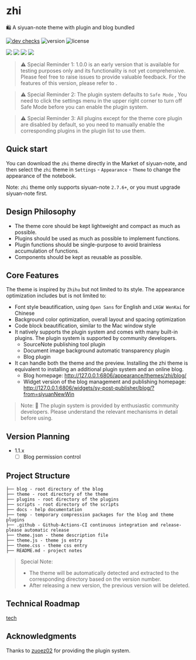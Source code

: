 # zhi

🛍️ A siyuan-note theme with plugin and blog bundled

[![dev checks](https://img.shields.io/github/checks-status/terwer/zhi/dev?label=build)](https://github.com/terwer/zhi/tree/dev)
![version](https://img.shields.io/github/release/terwer/zhi.svg?style=flat-square)
![license](https://img.shields.io/badge/license-GPL-blue.svg?style=popout-square)

[![](https://img.shields.io/badge/build-assets-green)](https://github.com/terwer/zhi)
[![](https://img.shields.io/badge/theme-source-red)](https://github.com/terwer/zhi/tree/dev/packages/zhi-mini)
[![](https://img.shields.io/badge/dynamic-blog-blue)](https://github.com/terwer/zhi/tree/dev/packages/zhi-blog)
[![](https://img.shields.io/badge/static-blog-purple)](https://github.com/terwer/zhi/tree/dev/packages/zhi-blog-astro)

> ⚠️ Special Reminder 1: 1.0.0 is an early version that is available for testing purposes only and its functionality is
> not yet comprehensive. Please feel free to raise issues to provide valuable feedback. For the features of this
> version,
> please refer to .

> ⚠️ Special Reminder 2: The plugin system defaults to `Safe Mode` , You need to click the settings menu in the upper
> right corner to turn off Safe Mode before you can enable the
> plugin system.

> ⚠️ Special Reminder 3: All plugins except for the theme core plugin are
> disabled by default, so you need to manually enable the corresponding plugins in the plugin list to use them.

## Quick start

You can download the `zhi` theme directly in the Market of siyuan-note, and then select the `zhi` theme
in `Settings` - `Appearance` - `Theme` to change the appearance of the notebook.

Note: `zhi` theme only supports siyuan-note `2.7.6+`, or you must upgrade siyuan-note first.

## Design Philosophy

- The theme core should be kept lightweight and compact as much as possible.
- Plugins should be used as much as possible to implement functions.
- Plugin functions should be single-purpose to avoid brainless accumulation of functions.
- Components should be kept as reusable as possible.

## Core Features

The theme is inspired by `Zhihu` but not limited to its style. The appearance optimization includes but is not limited
to:

- Font style beautification, using `Open Sans` for English and `LXGW WenKai` for Chinese
- Background color optimization, overall layout and spacing optimization
- Code block beautification, similar to the Mac window style
- It natively supports the plugin system and comes with many built-in plugins. The plugin system is supported by
  community developers.
  - SourceNote publishing tool plugin
  - Document image background automatic transparency plugin
  - Blog plugin
- It can handle both the theme and the preview. Installing the zhi theme is equivalent to installing an additional
  plugin system and an online blog.
  - Blog homepage: http://127.0.0.1:6806/appearance/themes/zhi/blog/
  - Widget version of the blog management and publishing
    homepage: http://127.0.0.1:6806/widgets/sy-post-publisher/blog/?from=siyuanNewWin

> Note: 🌹 The plugin system is provided by enthusiastic community developers. Please understand the relevant mechanisms in
> detail before using.

## Version Planning

- 1.1.x
  - [ ] Blog permission control

## Project Structure

```
├── blog - root directory of the blog
├── theme - root directory of the theme
├── plugins - root directory of the plugins
├── scripts - root directory of the scripts
├── docs - help documentation
├── temp - temporary compression packages for the blog and theme plugins
├── .github - Github-Actions-CI continuous integration and release-please automatic release
├── theme.json - theme description file
├── theme.js - theme js entry
├── theme.css - theme css entry
├── README.md - project notes
```

> Special Note:
> 
> - The theme will be automatically detected and extracted to the corresponding directory based on the version number.
> - After releasing a new version, the previous version will be deleted.


## Technical Roadmap

[tech](tech.md)

## Acknowledgments

Thanks to [zuoez02](https://github.com/zuoez02/siyuan-plugin-system) for providing the plugin system.
